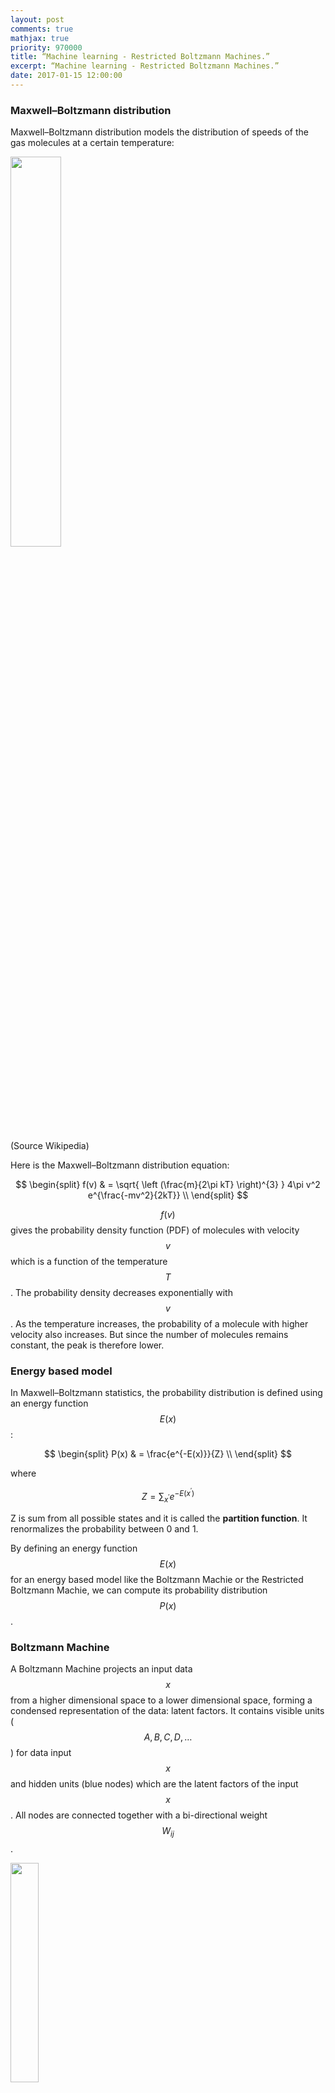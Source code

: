 ```yaml
---
layout: post
comments: true
mathjax: true
priority: 970000
title: “Machine learning - Restricted Boltzmann Machines.”
excerpt: “Machine learning - Restricted Boltzmann Machines.”
date: 2017-01-15 12:00:00
---
```



### Maxwell–Boltzmann distribution

Maxwell–Boltzmann distribution models the distribution of speeds of the gas molecules at a certain temperature:

<div class="imgcap">
<img src="/assets/know/bolt.png" style="border:none;width:40%">
</div>

(Source Wikipedia)

Here is the Maxwell–Boltzmann distribution equation: 

$$
\begin{split}
f(v) & = \sqrt{ \left (\frac{m}{2\pi kT} \right)^{3}  } 4\pi v^2  e^{\frac{-mv^2}{2kT}}  \\
\end{split}
$$

$$f(v)$$ gives the probability density function (PDF) of molecules with velocity $$v$$ which is a function of the temperature $$T$$. The probability density decreases exponentially with $$v$$. As the temperature increases, the probability of a molecule with higher velocity also increases. But since the number of molecules remains constant, the peak is therefore lower. 

### Energy based model

In Maxwell–Boltzmann statistics, the probability distribution is defined using an energy function $$E(x)$$:

$$
\begin{split}
P(x) & = \frac{e^{-E(x)}}{Z} \\ 
\end{split}
$$

where 

$$ Z = {\sum_{x^{'}} e^{-E(x^{'}) }}$$ 

Z is sum from all possible states and it is called the **partition function**. It renormalizes the probability between 0 and 1.
 
By defining an energy function $$E(x)$$ for an energy based model like the Boltzmann Machie or the Restricted Boltzmann Machie, we can compute its probability distribution $$P(x)$$.

### Boltzmann Machine

A Boltzmann Machine projects an input data $$x$$ from a higher dimensional space to a lower dimensional space, forming a condensed representation of the data: latent factors. It contains visible units ($$A, B, C, D, \dots$$) for data input $$x$$ and hidden units (blue nodes) which are the latent factors of the input $$x$$. All nodes are connected together with a bi-directional weight $$W_{ij}$$. 

<div class="imgcap">
<img src="/assets/know/bolt2.png" style="border:none;width:30%">
</div>
(Source Wikipedia)

Each unit $$i$$ is in a binary state $$s_i \in \{0, 1 \}$$. We use $$ W_{ij} $$ to model the connection between unit $$i$$ and $$j$$. If $$s_i$$ and $$s_j$$ are the same, we want $$W_{ij}>0$$. Otherwise, we want $$W_{ij}<0$$. Intuitively, $$W_{ij}$$ indicates whether two units are positively or negatively related. If it is negatively related, one activation may turn off the other. 

The energy between unit $$i$$ and $$j$$ is defined as:

$$
E(i, j) = - W_{ij} s_i s_j - b_i s_i
$$

Hence as indicated, the energy is increased if $$s_i = s_j = 1$$ and $$W_{ij}$$ is wrong ($$W_{ij} <0)$$. The likelihood for $$W_{ij}$$ decreases as energy increases. 

The energy function of the system is the sum of all units:

$$
\begin{split}
E &= - \sum_{i < j} W_{ij}s_i s_j - \sum_i b_i s_i  \quad \text{ or} \quad E(x) & = -x^T U x - b^T x \\
\end{split}
$$

> The energy function is equivalent to the cost function in deep learning.

Using Boltzmann statistics, the PDF for $$x$$ is 

$$
\begin{split}
P(x) & = \sum_{x^{'}} P(x, x^{'}) \\
 & = \sum_{x^{'}} \frac{e^{-E(x, x^{'})}}{Z} \\
\end{split}
$$

where $$x^{'}$$ are all the neighboring units.

### Restricted Boltzmann Machine (RBM)

In Boltzmann Machines, visible units or hidden units are fully connected with each other. In Restricted Boltzmann Machine (RBM), units in the same layer are not connected. The units in one layer is only fully connected with units in the next layer.

<div class="imgcap">
<img src="/assets/know/bolt3.png" style="border:none;width:30%">
</div>

([Source](http://deeplearning.net/tutorial/rbm.html))

The energy function for an RBM:

$$
E(v, h) = - \sum_{i \in visible} a_i v_i - \sum_{j \in hidden} b_j h_j - \sum_{i, j} v_i h_j W_{ij} \\ 
$$

In vector form:

$$
\begin{split}
E(v, h) = -a^T v - b^T h - v^T W h \\ 
\end{split}
$$

Probability for a pair of visible and hidden unit:

$$
\begin{split}
P(v, h) & = \frac{1}{Z} e^{-E(v, h)} \\
\end{split}
$$

where the partition function $$Z$$ is:

$$
Z = {\sum_{v, h} e^{-E(v, h) }}
$$

Probability for a visible unit (summing over all neighbors):

$$
\begin{split}
P(v) &= \frac{1}{Z} \sum_h e^{-E(v, h)}
\end{split}
$$

The probability that the model is assigned to a training image can be raised by lower the energy of that image and to raise the energy of other images. The derivative of the log probability of a training vector can be find to be:

$$
\frac{\partial \log p(v)}{\partial w_{ij} } = \langle v_i h_j \rangle_{data} - \langle v_i h_j \rangle_{model}
$$

which $$\langle v_i h_j \rangle_{data}$$ is the expectation value for $$v_i h_j$$ with $$v$$ from the training samples. However, the $$v$$ in $$\langle v_i h_j \rangle_{model}$$ is sample from the model i.e. $$ v \sim P_{model}(v) = \frac{1}{Z} \sum_h e^{-E(v, h)}$$. Hence, the network has the highest probability if the expected value for $$v_i h_j$$ of the model matches with that of the training samples.

And during training, we can adjust the weight by:

$$
\Delta w_{ij}  = \epsilon (\langle v_i h_j \rangle_{data} - \langle v_i h_j \rangle_{model})
$$

To calculate $$\langle v_i h_j \rangle_{data}$$, we sample an image from the training dataset, the binary state $$h_j, v_j$$ is set to 1 with probability:

$$
\begin{split}
P(h_j = 1 \vert v) &= \sigma \big( b_j + \sum_i W_{ij} v_i  \big) \\
P(v_i = 1 \vert h) &= \sigma \big( a_i + \sum_j W_{ij} h_j  \big) \\
\end{split}
$$

To calculate $$\langle v_i h_j \rangle_{model}$$ is hard because $$Z$$ is unknown.

One possibility is to use Gibbs sampling (which will not be covered here). The other is to use approximation and $$\Delta w_{ij}$$ becomes:

$$
\Delta w_{ij}  = \epsilon (\langle v_i h_j \rangle_{data} - \langle v_i h_j \rangle_{reconstruct})
$$

First we pick $$v$$ from the training samples. Then the probability of the hidden units are 
computed and we sample a binary value from it. Once the binary states $$h_j$$ have been chosen for the hidden units, a reconstruction $$v_i$$ is produced by the $$h_j$$. 

To train the biases, the steps are similar except we use the individual state $$v_i$$ or $$h_j$$ instead.

### Free energy

The free energy of visible vector $$v$$ is the energy of a single configuration that has the same probability as all of the configurations that contain $$v$$:

$$
e^{-F(v)} = \sum_h e^{-E(v, h)}
$$

which is also the expected energy minus the entropy:

$$
F(v) = - \sum_{i \in visible} v_i a_i - \sum_{j \in hidden} p_j x_j + \sum_j \big( p_j \log p_j + (1-p_j) \log(1-p_j) \big)
$$

where $$x_j$$ is the total input to hidden unit $$j$$.

$$
x_j = b_j + \sum_i v_i w_{ij} \\
p_j = \sigma(x_j)
$$

The free energy can be evaluated as:

$$
F(v) = - \sum_i v_i a_i - \sum_j \log(1 + e^{x_j})
$$

### Energy based model (Gradient) 

Recall:

$$
\begin{split}
P(x) & = \sum_{x^{'}} \frac{e^{-E(x, x^{'})}}{Z} \\
e^{-\mathcal{F}(x) } & = \sum_{x^{'}} e^{-E(x, x^{'})} \\
\end{split}
$$

Therefore:

$$
\begin{split}
P(x) &= \frac{e^{-\mathcal{F}(x)}}{Z} \quad \text{where } Z = \sum_{x^{'}} e^{-\mathcal{F}(x^{'})} \\
\end{split}
$$

Take the negative log:

$$
\begin{split}
- \log P(x) & = \mathcal{F}(x) + \log Z \\
& = \mathcal{F}(x) + \log (\sum_{x^{'}} e^{-\mathcal{F}(x^{'})})  \\
\end{split}
$$

Its gradient is:

$$
\begin{split}
- \frac{\partial \log P(x)}{\partial \theta} & = \frac{\partial \mathcal{F}(x)}{\partial \theta} + \frac{1}{\sum_{x^{'}} e^{-\mathcal{F}(x^{'})}} \frac{\partial  }{\partial \theta} \sum_{x^{'}} e^{-\mathcal{F}(x^{'})} \\
 & = \frac{\partial \mathcal{F}(x)}{\partial \theta}  - \sum_{x^{'}} \frac{e^{-\mathcal{F}(x^{'})}}{\sum_{x^{'}} e^{-\mathcal{F}(x^{'})}}  \frac{\partial \mathcal{F}(x^{'})}{\partial \theta}  \\
 & = \frac{\partial \mathcal{F}(x)}{\partial \theta}  - \sum_{x^{'}} \frac{e^{-\mathcal{F}(x^{'})}}{Z}  \frac{\partial \mathcal{F}(x^{'})}{\partial \theta}  \\
& = \frac{\partial \mathcal{F}(x)}{\partial \theta} - \sum_{x^{'}} p(x^{'}) \frac{\partial \mathcal{F}(x^{'})}{\partial \theta} \\
& = \frac{\partial \mathcal{F}(x)}{\partial \theta} - \mathbb{E}_{x^{'} \sim p} [ \frac{\partial \mathcal{F}(x^{'})}{\partial \theta}  ] \\
\end{split} 
$$

where $$p$$ is the probability distribution formed by the model. Unfortunately, $$\mathbb{E}_{x^{'} \sim p} [ \frac{\partial \mathcal{F}(x^{'})}{\partial \theta}  ]$$ is not easy to compute.

### Contrastive Divergence

For a RBM,

$$
F(v) = - \sum_i v_i a_i - \sum_j \log(1 + e^{x_j})
$$

where

$$
x_j = b_j + \sum_i v_i w_{ij} \\
p_j = \sigma(x_j)
$$

Therefore:

$$
F(v) = -a v - \sum_{i \in visible} \log(1 + e^{\sigma(b_i + W_i v)})
$$

### Credit

For those interested in the technical details in the Restricted Boltzmann Machines, please read [A Practical Guide to Training Restricted Boltzmann Machines from Hinton.](https://www.cs.toronto.edu/~hinton/absps/guideTR.pdf)

